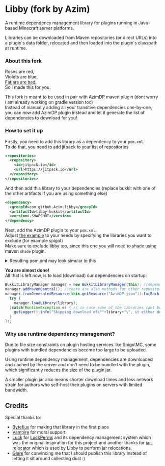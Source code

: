 # Libby (fork by Azim)

A runtime dependency management library for plugins running in Java-based Minecraft
server platforms.

Libraries can be downloaded from Maven repositories (or direct URLs) into a plugin's data
folder, relocated and then loaded into the plugin's classpath at runtime.

### About this fork

Roses are red,<br>
Violets are blue,<br>
[Fatjars are bad](https://fatjar.net/),<br>
So i made this for you.

This fork is meant to be used in pair with [AzimDP](https://github.com/Azim/AzimDP) maven plugin (dont worry i am already working on gradle version too)<br>
Instead of manually adding all your transitive dependencies one-by-one, you can now add AzimDP plugin instead and let it generate the list of dependencies to download for you!<br>

### How to set it up

Firstly, you need to add this library as a dependency to your `pom.xml`.<br>
To do that, you need to add jitpack to your list of repositories

```xml
<repositories>
  <repository>
    <id>jitpack.io</id>
    <url>https://jitpack.io</url>
  </repository>
</repositories>
```
And then add this library to your dependencies (replace bukkit with one of the other artifacts if you are using something else)

```xml
<dependency>
  <groupId>com.github.Azim.libby</groupId>
  <artifactId>libby-bukkit</artifactId>
  <version>-SNAPSHOT</version>
</dependency>
```

Next, add the AzimDP plugin to your `pom.xml`.<br>
Adjust [the example](https://github.com/Azim/AzimDP/blob/master/README.md#azimdp) to your needs by specifying the libraries you want to exclude (for example spigot)<br>
Make sure to exclude libby too, since this one you will need to shade using maven `shade` plugin.
<details><summary>Resulting pom.xml may look simular to this</summary>

```xml
<plugins>
  <plugin>
    <artifactId>maven-compiler-plugin</artifactId>
    <version>3.8.1</version>
    <configuration>
      <source>1.8</source>
      <target>1.8</target>
    </configuration>
  </plugin>
  <plugin>
    <groupId>com.github.Azim</groupId>
    <artifactId>azimdp-maven-plugin</artifactId>
    <version>1.0.1</version>
    <configuration>
      <ignoreVersions>true</ignoreVersions>
      <beautify>true</beautify>
      <path>AzimDP.json</path>
      <excludes>
        <exclude>org.spigotmc:spigot-api:whateva</exclude>
        <exclude>com.github.Azim.libby:libby-bukkit:whateva</exclude>
      </excludes>
    </configuration>
    <executions>
      <execution>
        <goals>
          <goal>generate-dependency-list</goal>
        </goals>
      </execution>
    </executions>
  </plugin>
  <plugin>
    <groupId>org.apache.maven.plugins</groupId>
    <artifactId>maven-shade-plugin</artifactId>
    <version>3.2.2</version>
    <configuration>
      <dependencyReducedPomLocation>${project.build.directory}/dependency-reduced-pom.xml</dependencyReducedPomLocation>
    </configuration>
    <executions>
      <execution>
        <phase>package</phase>
        <goals>
          <goal>shade</goal>
        </goals>
      </execution>
    </executions>
  </plugin>
</plugins>
```
</details>

**You are almost done!**<br>
All that is left now, is to load (download) our dependencies on startup:

```java
BukkitLibraryManager manager = new BukkitLibraryManager(this); //depends on the server core you are using
manager.addMavenCentral(); //there are also methods for other repositories
manager.fromGeneratedResource(this.getResource("AzimDP.json")).forEach(library->{
  try {
    manager.loadLibrary(library);
  }catch(RuntimeException e) { // in case some of the libraries cant be found or dont have .jar file or etc
    getLogger().info("Skipping download of\""+library+"\", it either doesnt exist or has no .jar file");
  }
});
```


### Why use runtime dependency management?

Due to file size constraints on plugin hosting services like SpigotMC, some plugins with
bundled dependencies become too large to be uploaded.

Using runtime dependency management, dependencies are downloaded and cached by the server
and don't need to be bundled with the plugin, which significantly reduces the size of the
plugin jar.

A smaller plugin jar also means shorter download times and less network strain for authors
who self-host their plugins on servers with limited bandwidth.

## Credits

Special thanks to:

* [Byteflux](https://github.com/Byteflux) for making that library in the first place
* [Vampire](https://github.com/Vampire) for moral support
* [Luck](https://github.com/lucko) for [LuckPerms](https://github.com/lucko/LuckPerms)
  and its dependency management system which was the original inspiration for this project
  and another thanks for [jar-relocator](https://github.com/lucko/jar-relocator) which is
  used by Libby to perform jar relocations.
* [Glare](https://github.com/darbyjack) for convincing me that I should publish this
  library instead of letting it sit around collecting dust :)
